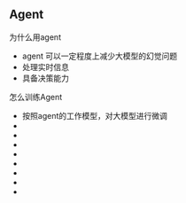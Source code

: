 ## Agent

为什么用agent

* agent 可以一定程度上减少大模型的幻觉问题
* 处理实时信息
* 具备决策能力



怎么训练Agent

- 按照agent的工作模型，对大模型进行微调
-
-
-
-
-
-
-
-
